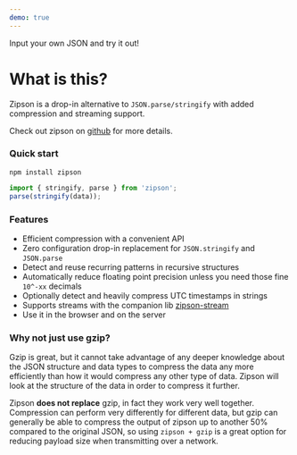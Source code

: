 ```yaml
---
demo: true
---
```


Input your own JSON and try it out!

# What is this?
Zipson is a drop-in alternative to `JSON.parse/stringify` with added compression and streaming support.

Check out zipson on [github](https://github.com/jgranstrom/zipson) for more details.

### Quick start

```
npm install zipson
```

```javascript
import { stringify, parse } from 'zipson';
parse(stringify(data));
```

### Features

- Efficient compression with a convenient API
- Zero configuration drop-in replacement for `JSON.stringify` and `JSON.parse`
- Detect and reuse recurring patterns in recursive structures
- Automatically reduce floating point precision unless you need those fine `10^-xx` decimals
- Optionally detect and heavily compress UTC timestamps in strings
- Supports streams with the companion lib [zipson-stream](https://github.com/jgranstrom/zipson-stream)
- Use it in the browser and on the server

### Why not just use gzip?

Gzip is great, but it cannot take advantage of any deeper knowledge about the JSON structure and data types to compress the data any more efficiently than how it would compress any other type of data. Zipson will look at the structure of the data in order to compress it further.

Zipson **does not replace** gzip, in fact they work very well together. Compression can perform very differently for different data, but gzip can generally be able to compress the output of zipson up to another 50% compared to the original JSON, so using `zipson + gzip` is a great option for reducing payload size when transmitting over a network.